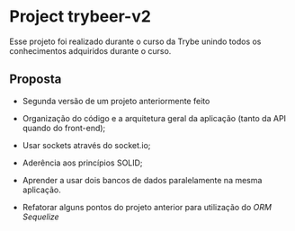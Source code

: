 # Project trybeer-v2 

Esse projeto foi realizado durante o curso da Trybe unindo todos os conhecimentos adquiridos durante o curso.

## Proposta

- Segunda versão de um projeto anteriormente feito

- Organização do código e a arquitetura geral da aplicação (tanto da API quando do front-end);

- Usar sockets através do socket.io;

- Aderência aos princípios SOLID;

- Aprender a usar dois bancos de dados paralelamente na mesma aplicação.

- Refatorar alguns pontos do projeto anterior para utilização do _ORM Sequelize_ 

